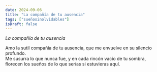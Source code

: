 ```yaml
---
date: 2024-09-06
title: "La compañía de tu ausencia"
tags: ["sueñosinolvidables"]
isDraft: false
---
```


*La compañía de tu ausencia* 



Amo la sutil compañía de tu ausencia, que me envuelve en su silencio profundo.  
Me susurra lo que nunca fue, y en cada rincón vacío de tu sombra,  
florecen los sueños de lo que serías si estuvieras aquí.